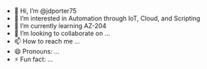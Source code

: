 - 👋 Hi, I’m @jdporter75
- 👀 I’m interested in Automation through IoT, Cloud, and Scripting
- 🌱 I’m currently learning AZ-204
- 💞️ I’m looking to collaborate on ...
- 📫 How to reach me ...
- 😄 Pronouns: ...
- ⚡ Fun fact: ...

<!---
jdporter75/jdporter75 is a ✨ special ✨ repository because its `README.md` (this file) appears on your GitHub profile.
You can click the Preview link to take a look at your changes.
--->

